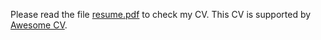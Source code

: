 Please read the file [resume.pdf](resume.pdf) to check my CV. 
This CV is supported by [Awesome CV](https://github.com/posquit0/Awesome-CV).


